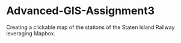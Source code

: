 # Advanced-GIS-Assignment3
Creating a clickable map of the stations of the Staten Island Railway leveraging Mapbox. 
